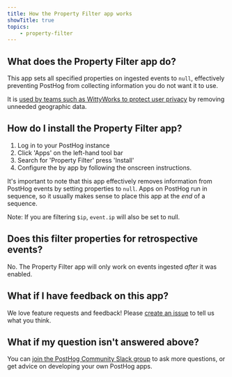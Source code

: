 ```yaml
---
title: How the Property Filter app works
showTitle: true
topics:
    - property-filter
---
```


## What does the Property Filter app do?

This app sets all specified properties on ingested events to `null`, effectively preventing PostHog from collecting information you do not want it to use. 

It is [used by teams such as WittyWorks to protect user privacy](https://posthog.com/customers/wittyworks) by removing unneeded geographic data. 

## How do I install the Property Filter app?

1. Log in to your PostHog instance
2. Click 'Apps' on the left-hand tool bar
3. Search for 'Property Filter' press 'Install'
4. Configure the by app by following the onscreen instructions. 

It's important to note that this app effectively removes information from PostHog events by setting properties to `null`. Apps on PostHog run in sequence, so it usually makes sense to place this app at the _end_ of a sequence. 

Note: If you are filtering `$ip`, `event.ip` will also be set to null.

## Does this filter properties for retrospective events?

No. The Property Filter app will only work on events ingested _after_ it was enabled. 

## What if I have feedback on this app?

We love feature requests and feedback! Please [create an issue](https://github.com/PostHog/posthog/issues/new?assignees=&labels=enhancement%2C+feature&template=feature_request.md) to tell us what you think. 

## What if my question isn't answered above?

You can [join the PostHog Community Slack group](/slack) to ask more questions, or get advice on developing your own PostHog apps.